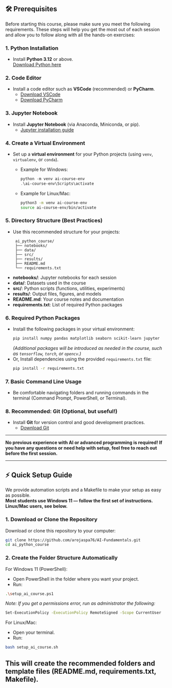 ## 🛠️ Prerequisites

Before starting this course, please make sure you meet the following requirements. These steps will help you get the most out of each session and allow you to follow along with all the hands-on exercises:

### 1. Python Installation
- Install **Python 3.12** or above.  
  [Download Python here](https://www.python.org/downloads/)

### 2. Code Editor
- Install a code editor such as **VSCode** (recommended) or **PyCharm**.
  - [Download VSCode](https://code.visualstudio.com/)
  - [Download PyCharm](https://www.jetbrains.com/pycharm/download/)

### 3. Jupyter Notebook
- Install **Jupyter Notebook** (via Anaconda, Miniconda, or pip).
  - [Jupyter installation guide](https://jupyter.org/install)

### 4. Create a Virtual Environment
- Set up a **virtual environment** for your Python projects (using `venv`, `virtualenv`, or `conda`).
  
  - Example for Windows:
    ```powershell
    python -m venv ai-course-env
    .\ai-course-env\Scripts\activate
    ```

  - Example for Linux/Mac:
    ```bash
    python3 -m venv ai-course-env
    source ai-course-env/bin/activate
    ```

### 5. Directory Structure (Best Practices)
- Use this recommended structure for your projects:
    ```
     ai_python_course/
     ├── notebooks/
     ├── data/
     ├── src/
     ├── results/
     ├── README.md
     └── requirements.txt
     ```
- **notebooks/**: Jupyter notebooks for each session  
- **data/**: Datasets used in the course  
- **src/**: Python scripts (functions, utilities, experiments)  
- **results/**: Output files, figures, and models  
- **README.md**: Your course notes and documentation  
- **requirements.txt**: List of required Python packages

### 6. Required Python Packages
- Install the following packages in your virtual environment:
    ```bash
    pip install numpy pandas matplotlib seaborn scikit-learn jupyter
    ```
  *(Additional packages will be introduced as needed in the course, such as `tensorflow`, `torch`, or `opencv`.)*
- Or, Install dependencies using the provided `requirements.txt` file:
     ```bash
     pip install -r requirements.txt
     ```
     
### 7. Basic Command Line Usage
- Be comfortable navigating folders and running commands in the terminal (Command Prompt, PowerShell, or Terminal).

### 8. Recommended: Git (Optional, but useful!)
- Install **Git** for version control and good development practices.
  - [Download Git](https://git-scm.com/downloads)

---

**No previous experience with AI or advanced programming is required! If you have any questions or need help with setup, feel free to reach out before the first session.**


---

## ⚡ Quick Setup Guide

We provide automation scripts and a Makefile to make your setup as easy as possible.  
**Most students use Windows 11 — follow the first set of instructions. Linux/Mac users, see below.**

### 1. Download or Clone the Repository

Download or clone this repository to your computer:
```bash
git clone https://github.com/arojaspa76/AI-Fundamentals.git
cd ai_python_course
```

### 2. Create the Folder Structure Automatically
For Windows 11 (PowerShell):
- Open PowerShell in the folder where you want your project.
- Run:
```bash
.\setup_ai_course.ps1
```
*Note: If you get a permissions error, run as administrator the following:*
```bash
Set-ExecutionPolicy -ExecutionPolicy RemoteSigned -Scope CurrentUser
```

For Linux/Mac:
- Open your terminal.
- Run:

```bash
bash setup_ai_course.sh
```
This will create the recommended folders and template files (README.md, requirements.txt, Makefile).
---

